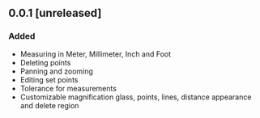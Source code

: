 ## 0.0.1 [unreleased]
### Added
* Measuring in Meter, Millimeter, Inch and Foot
* Deleting points
* Panning and zooming 
* Editing set points
* Tolerance for measurements
* Customizable magnification glass, points, lines, distance appearance and delete region
